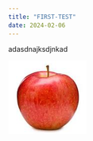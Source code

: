 ```yaml
---
title: "FIRST-TEST"
date: 2024-02-06
---
```

adasdnajksdjnkad


![test img](https://github.com/jieunboy0516/blog-test/blob/main/_posts/image/download.jpeg?raw=true)

